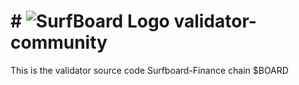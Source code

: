 # # ![SurfBoard Logo](https://www.surfboard.finance/assets/images/home/icon_logo.png) validator-community
This is the validator source code Surfboard-Finance chain $BOARD
